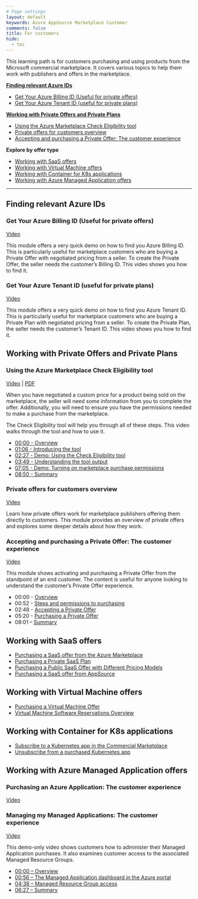 ```yaml
---
# Page settings
layout: default
keywords: Azure AppSource Marketplace Customer
comments: false
title: For customers
hide:
  - toc
---
```


This learning path is for customers purchasing and using products from the Microsoft commercial marketplace.
It covers various topics to help them work with publishers and offers in the marketplace.

<!-- no toc -->
**[Finding relevant Azure IDs](#finding-relevant-azure-ids)**

  - [Get Your Azure Billing ID (Useful for private offers)](#get-your-azure-billing-id-useful-for-private-offers)
  - [Get Your Azure Tenant ID (useful for private plans)](#get-your-azure-tenant-id-useful-for-private-plans)

**[Working with Private Offers and Private Plans](#working-with-private-offers-and-private-plans)**

  - [Using the Azure Marketplace Check Eligibility tool](#using-the-azure-marketplace-check-eligibility-tool)
  - [Private offers for customers overview](#private-offers-for-customers-overview)
  - [Accepting and purchasing a Private Offer: The customer experience](#accepting-and-purchasing-a-private-offer-the-customer-experience)

**Explore by offer type**

- [Working with SaaS offers](#working-with-saas-offers)
- [Working with Virtual Machine offers](#working-with-virtual-machine-offers)
- [Working with Container for K8s applications](#working-with-container-for-k8s-applications)
- [Working with Azure Managed Application offers](#working-with-azure-managed-application-offers)


---

## Finding relevant Azure IDs

### Get Your Azure Billing ID (Useful for private offers)

<a href="https://go.microsoft.com/fwlink/?linkid=2222693" target="_blank">Video</a>

This module offers a very quick demo on how to find you Azure Billing ID. This is particularly useful for marketplace customers who are buying a Private Offer with negotiated pricing from a seller. To create the Private Offer, the seller needs the customer’s Billing ID. This video shows you how to find it.

### Get Your Azure Tenant ID (useful for private plans)

<a href="https://go.microsoft.com/fwlink/?linkid=2222883" target="_blank">Video</a>

This module offers a very quick demo on how to find you Azure Tenant ID. This is particularly useful for marketplace customers who are buying a Private Plan with negotiated pricing from a seller. To create the Private Plan, the seller needs the customer’s Tenant ID. This video shows you how to find it.

## Working with Private Offers and Private Plans

### Using the Azure Marketplace Check Eligibility tool

<a href="https://www.youtube.com/watch?v=0Oh4UmaSYfU" target="_blank">Video</a> | [PDF](./pdfs/02.0-check-eligibility-tool.pdf)

When you have negotiated a custom price for a product being sold on the marketplace, the seller will need some information from you to complete the offer. Additionally, you will need to ensure you have the permissions needed to make a purchase from the marketplace. 

The Check Eligibility tool will help you through all of these steps. This video walks through the tool and how to use it.

- [00:00 - Overview](https://www.youtube.com/watch?v=0Oh4UmaSYfU&t=0s)
- [01:06 - Introducing the tool](https://www.youtube.com/watch?v=0Oh4UmaSYfU&t=66s)
- [02:27 - Demo: Using the Check Eligibility tool](https://www.youtube.com/watch?v=0Oh4UmaSYfU&t=147s)
- [03:49 - Understanding the tool output](https://www.youtube.com/watch?v=0Oh4UmaSYfU&t=229s)
- [07:05 - Demo: Turning on marketplace purchase permissions](https://www.youtube.com/watch?v=0Oh4UmaSYfU&t=425s)
- [08:50 - Summary](https://www.youtube.com/watch?v=0Oh4UmaSYfU&t=530s)


### Private offers for customers overview

<a href="https://go.microsoft.com/fwlink/?linkid=2196150" target="_blank">Video</a>

Learn how private offers work for marketplace publishers offering them directly to customers. This module provides an overview of private offers and explores some deeper details about how they work.

### Accepting and purchasing a Private Offer: The customer experience

<a href="https://go.microsoft.com/fwlink/?linkid=2243274" target="_blank">Video</a>
  
This module shows activating and purchasing a Private Offer from the standpoint of an end customer. The content is useful for anyone looking to understand the customer’s Private Offer experience.

- 00:00 - [Overview](https://www.youtube.com/watch?v=TANUlgLuVqI&t=0s)
- 00:52 - [Steps and permissions to purchasing](https://www.youtube.com/watch?v=TANUlgLuVqI&t=52s)
- 02:48 - [Accepting a Private Offer](https://www.youtube.com/watch?v=TANUlgLuVqI&t=168s)
- 05:20 - [Purchasing a Private Offer](https://www.youtube.com/watch?v=TANUlgLuVqI&t=320s)
- 08:01 – [Summary](https://www.youtube.com/watch?v=TANUlgLuVqI&t=481s)

## Working with SaaS offers

- [Purchasing a SaaS offer from the Azure Marketplace](https://go.microsoft.com/fwlink/?linkid=2218020)
- [Purchasing a Private SaaS Plan](https://go.microsoft.com/fwlink/?linkid=2196255)
- [Purchasing a Public SaaS Offer with Different Pricing Models](https://go.microsoft.com/fwlink/?linkid=2202782)
- [Purchasing a SaaS offer from AppSource](https://go.microsoft.com/fwlink/?linkid=2217862)

## Working with Virtual Machine offers

- [Purchasing a Virtual Machine Offer](https://go.microsoft.com/fwlink/?linkid=2197724)
- [Virtual Machine Software Reservations Overview](https://go.microsoft.com/fwlink/?linkid=2212418)

## Working with Container for K8s applications

- [Subscribe to a Kubernetes app in the Commercial Marketplace](https://go.microsoft.com/fwlink/?linkid=2212161)
- [Unsubscribe from a purchased Kubernetes app](https://go.microsoft.com/fwlink/?linkid=2212267)

## Working with Azure Managed Application offers

### Purchasing an Azure Application: The customer experience

<a href="https://aka.ms/AAmi12a" target="_blank">Video</a>

### Managing my Managed Applications: The customer experience

<a href="https://aka.ms/AAmi12d" target="_blank">Video</a>

This demo-only video shows customers how to administer their Managed Application purchases. It also examines customer access to the associated Managed Resource Groups.

- <a href="https://www.youtube.com/watch?v=CD2K2gNCfno&t=0s" target="_blank">00:00 – Overview</a>
- <a href="https://www.youtube.com/watch?v=CD2K2gNCfno&t=56s" target="_blank">00:56 – The Managed Application dashboard in the Azure portal</a>
- <a href="https://www.youtube.com/watch?v=CD2K2gNCfno&t=278s" target="_blank">04:38 – Managed Resource Group access</a>
- <a href="https://www.youtube.com/watch?v=CD2K2gNCfno&t=387s" target="_blank">06:27 – Summary</a> 

  



